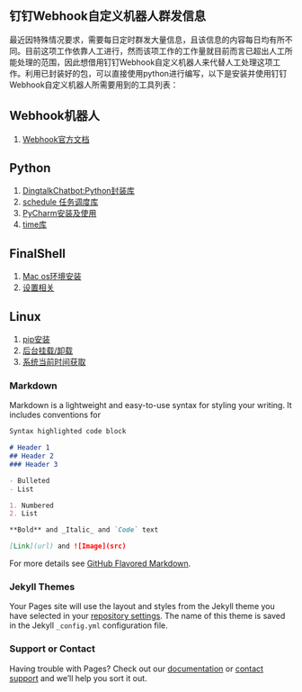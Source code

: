 ## 钉钉Webhook自定义机器人群发信息

最近因特殊情况要求，需要每日定时群发大量信息，且该信息的内容每日均有所不同。目前这项工作依靠人工进行，然而该项工作的工作量就目前而言已超出人工所能处理的范围，因此想借用钉钉Webhook自定义机器人来代替人工处理这项工作。利用已封装好的包，可以直接使用python进行编写，以下是安装并使用钉钉Webhook自定义机器人所需要用到的工具列表：
## Webhook机器人
1. [Webhook官方文档](https://ding-doc.dingtalk.com/doc#/serverapi2/qf2nxq) 

## Python
1. [DingtalkChatbot:Python封装库](https://github.com/yzakzero/DingtalkChatbot)
2. [schedule 任务调度库](https://www.cnblogs.com/wanglinjie/p/9286338.html)
3. [PyCharm安装及使用](https://blog.csdn.net/qq_40130759/article/details/79421242)
4. [time库](https://www.runoob.com/python/python-date-time.html)
## FinalShell
1. [Mac os环境安装](https://blog.csdn.net/iamlihongwei/article/details/96835576)
2. [设置相关](https://jingyan.baidu.com/article/11c17a2cfff2eaf447e39d7c.html)

## Linux
1. [pip安装](https://www.cnblogs.com/zhongyehai/p/10619917.html)
2. [后台挂载/卸载](https://blog.csdn.net/yongh701/article/details/78378041)
3. [系统当前时间获取](https://blog.csdn.net/m0_37556444/article/details/82910532)





### Markdown

Markdown is a lightweight and easy-to-use syntax for styling your writing. It includes conventions for

```markdown
Syntax highlighted code block

# Header 1
## Header 2
### Header 3

- Bulleted
- List

1. Numbered
2. List

**Bold** and _Italic_ and `Code` text

[Link](url) and ![Image](src)
```

For more details see [GitHub Flavored Markdown](https://guides.github.com/features/mastering-markdown/).

### Jekyll Themes

Your Pages site will use the layout and styles from the Jekyll theme you have selected in your [repository settings](https://github.com/yzakzero/DingDing-Webhook/settings). The name of this theme is saved in the Jekyll `_config.yml` configuration file.

### Support or Contact

Having trouble with Pages? Check out our [documentation](https://help.github.com/categories/github-pages-basics/) or [contact support](https://github.com/contact) and we’ll help you sort it out.

